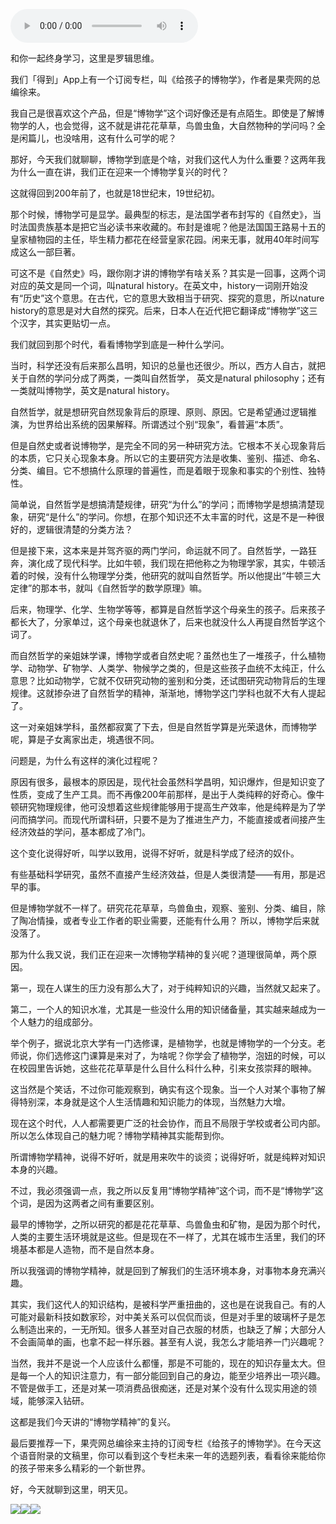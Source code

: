 <audio src="http://igetoss.cdn.igetget.com/mp3/201705/22/201705221613542300283469.mp3" controls="controls">您的浏览器不支持 audio 标签。</audio><p>和你一起终身学习，这里是罗辑思维。</p><p>我们「得到」App上有一个订阅专栏，叫《给孩子的博物学》，作者是果壳网的总编徐来。</p><p>我自己是很喜欢这个产品，但是“博物学”这个词好像还是有点陌生。即使是了解博物学的人，也会觉得，这不就是讲花花草草，鸟兽虫鱼，大自然物种的学问吗？全是闲篇儿，也没啥用，这有什么可学的呢？</p><p>那好，今天我们就聊聊，博物学到底是个啥，对我们这代人为什么重要？这两年我为什么一直在讲，我们正在迎来一个博物学复兴的时代？</p><p>这就得回到200年前了，也就是18世纪末，19世纪初。</p><p>那个时候，博物学可是显学。最典型的标志，是法国学者布封写的《自然史》，当时法国贵族基本是把它当必读书来收藏的。布封是谁呢？他是法国国王路易十五的皇家植物园的主任，毕生精力都花在经营皇家花园。闲来无事，就用40年时间写成这么一部巨著。</p><p>可这不是《自然史》吗，跟你刚才讲的博物学有啥关系？其实是一回事，这两个词对应的英文是同一个词，叫natural history。在英文中，history一词刚开始没有“历史”这个意思。在古代，它的意思大致相当于研究、探究的意思，所以nature history的意思是对大自然的探究。后来，日本人在近代把它翻译成“博物学”这三个汉字，其实更贴切一点。</p><p>我们就回到那个时代，看看博物学到底是一种什么学问。</p><p>当时，科学还没有后来那么昌明，知识的总量也还很少。所以，西方人自古，就把关于自然的学问分成了两类，一类叫自然哲学， 英文是natural philosophy；还有一类就叫博物学，英文是natural history。</p><p>自然哲学，就是想研究自然现象背后的原理、原则、原因。它是希望通过逻辑推演，为世界给出系统的因果解释。所谓透过个别“现象”，看普遍“本质”。</p><p>但是自然史或者说博物学，是完全不同的另一种研究方法。它根本不关心现象背后的本质，它只关心现象本身。所以它的主要研究方法是收集、鉴别、描述、命名、分类、编目。它不想搞什么原理的普遍性，而是着眼于现象和事实的个别性、独特性。</p><p>简单说，自然哲学是想搞清楚规律，研究“为什么”的学问；而博物学是想搞清楚现象，研究“是什么”的学问。你想，在那个知识还不太丰富的时代，这是不是一种很好的，逻辑很清楚的分类方法？</p><p>但是接下来，这本来是并驾齐驱的两门学问，命运就不同了。自然哲学，一路狂奔，演化成了现代科学。比如牛顿，我们现在把他称之为物理学家，其实，牛顿活着的时候，没有什么物理学分类，他研究的就叫自然哲学。所以他提出“牛顿三大定律”的那本书，就叫《自然哲学的数学原理》嘛。</p><p>后来，物理学、化学、生物学等等，都算是自然哲学这个母亲生的孩子。后来孩子都长大了，分家单过，这个母亲也就退休了，后来也就没什么人再提自然哲学这个词了。</p><p>而自然哲学的亲姐妹学课，博物学或者自然史呢？虽然也生了一堆孩子，什么植物学、动物学、矿物学、人类学、物候学之类的，但是这些孩子血统不太纯正，什么意思？比如动物学，它就不仅研究动物的鉴别和分类，还试图研究动物背后的生理规律。这就掺杂进了自然哲学的精神，渐渐地，博物学这门学科也就不大有人提起了。</p><p>这一对亲姐妹学科，虽然都寂寞了下去，但是自然哲学算是光荣退休，而博物学呢，算是子女离家出走，境遇很不同。</p><p>问题是，为什么有这样的演化过程呢？</p><p>原因有很多，最根本的原因是，现代社会虽然科学昌明，知识爆炸，但是知识变了性质，变成了生产工具。而不再像200年前那样，是出于人类纯粹的好奇心。像牛顿研究物理规律，他可没想着这些规律能够用于提高生产效率，他是纯粹是为了学问而搞学问。而现代所谓科研，只要不是为了推进生产力，不能直接或者间接产生经济效益的学问，基本都成了冷门。</p><p>这个变化说得好听，叫学以致用，说得不好听，就是科学成了经济的奴仆。</p><p>有些基础科学研究，虽然不直接产生经济效益，但是人类很清楚——有用，那是迟早的事。</p><p>但是博物学就不一样了。研究花花草草，鸟兽鱼虫，观察、鉴别、分类、编目，除了陶冶情操，或者专业工作者的职业需要，还能有什么用？ 所以，博物学后来就没落了。</p><p>那为什么我又说，我们正在迎来一次博物学精神的复兴呢？道理很简单，两个原因。</p><p>第一，现在人谋生的压力没有那么大了，对于纯粹知识的兴趣，当然就又起来了。</p><p>第二，一个人的知识水准，尤其是一些没什么用的知识储备量，其实越来越成为一个人魅力的组成部分。</p><p>举个例子，据说北京大学有一门选修课，是植物学，也就是博物学的一个分支。老师说，你们选修这门课算是来对了，为啥呢？你学会了植物学，泡妞的时候，可以在校园里告诉她，这些花花草草是什么目什么科什么种，引来女孩崇拜的眼神。</p><p>这当然是个笑话，不过你可能观察到，确实有这个现象。当一个人对某个事物了解得特别深，本身就是这个人生活情趣和知识能力的体现，当然魅力大增。</p><p>现在这个时代，人人都需要更广泛的社会协作，而且不局限于学校或者公司内部。所以怎么体现自己的魅力呢？博物学精神其实能帮到你。</p><p>所谓博物学精神，说得不好听，就是用来吹牛的谈资；说得好听，就是纯粹对知识本身的兴趣。</p><p>不过，我必须强调一点，我之所以反复用“博物学精神”这个词，而不是“博物学”这个词，是因为这两者之间有重要区别。</p><p>最早的博物学，之所以研究的都是花花草草、鸟兽鱼虫和矿物，是因为那个时代，人类的主要生活环境就是这些。但是现在不一样了，尤其在城市生活里，我们的环境基本都是人造物，而不是自然本身。</p><p>所以我强调的博物学精神，就是回到了解我们的生活环境本身，对事物本身充满兴趣。</p><p>其实，我们这代人的知识结构，是被科学严重扭曲的，这也是在说我自己。有的人可能对最新科技如数家珍，对中美关系可以侃侃而谈，但是对手里的玻璃杯子是怎么制造出来的，一无所知。很多人甚至对自己衣服的材质，也缺乏了解；大部分人不会画简单的画，也拿不起一样乐器。甚至有人说，我怎么才能培养一门兴趣呢？</p><p>当然，我并不是说一个人应该什么都懂，那是不可能的，现在的知识存量太大。但是每一个人的知识注意力，有一部分能回到自己的身边，能至少培养出一项兴趣。不管是做手工，还是对某一项消费品很痴迷，还是对某个没有什么现实用途的领域，能够深入钻研。</p><p>这都是我们今天讲的“博物学精神”的复兴。</p><p>最后要推荐一下，果壳网总编徐来主持的订阅专栏《给孩子的博物学》。在今天这个语音附录的文稿里，你可以看到这个专栏未来一年的选题列表，看看徐来能给你的孩子带来多么精彩的一个新世界。</p><p>好，今天就聊到这里，明天见。</p><img src="https://piccdn.igetget.com/img/201705/22/201705221617341633538596.jpg" /><img src="https://piccdn.igetget.com/img/201705/22/201705221909448802092075.jpg" /><img src="https://piccdn.igetget.com/img/201705/22/201705221617520634467806.png" />